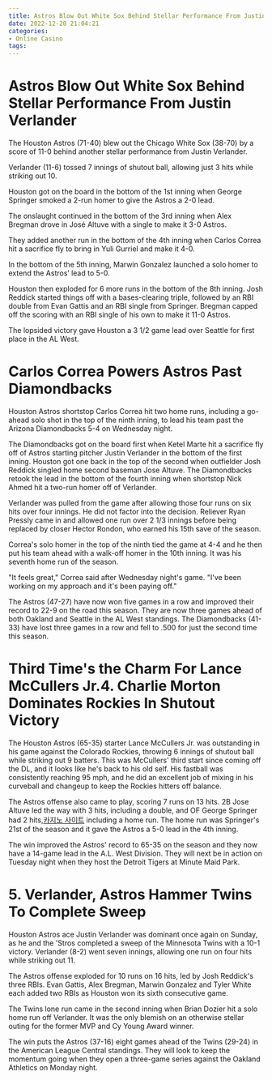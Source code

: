 ```yaml
---
title: Astros Blow Out White Sox Behind Stellar Performance From Justin Verlander
date: 2022-12-20 21:04:21
categories:
- Online Casino
tags:
---
```



#  Astros Blow Out White Sox Behind Stellar Performance From Justin Verlander

The Houston Astros (71-40) blew out the Chicago White Sox (38-70) by a score of 11-0 behind another stellar performance from Justin Verlander.

Verlander (11-6) tossed 7 innings of shutout ball, allowing just 3 hits while striking out 10.

Houston got on the board in the bottom of the 1st inning when George Springer smoked a 2-run homer to give the Astros a 2-0 lead.

The onslaught continued in the bottom of the 3rd inning when Alex Bregman drove in José Altuve with a single to make it 3-0 Astros.

They added another run in the bottom of the 4th inning when Carlos Correa hit a sacrifice fly to bring in Yuli Gurriel and make it 4-0.

In the bottom of the 5th inning, Marwin Gonzalez launched a solo homer to extend the Astros’ lead to 5-0.

Houston then exploded for 6 more runs in the bottom of the 8th inning. Josh Reddick started things off with a bases-clearing triple, followed by an RBI double from Evan Gattis and an RBI single from Springer. Bregman capped off the scoring with an RBI single of his own to make it 11-0 Astros.

The lopsided victory gave Houston a 3 1/2 game lead over Seattle for first place in the AL West.

#  Carlos Correa Powers Astros Past Diamondbacks

Houston Astros shortstop Carlos Correa hit two home runs, including a go-ahead solo shot in the top of the ninth inning, to lead his team past the Arizona Diamondbacks 5-4 on Wednesday night.

The Diamondbacks got on the board first when Ketel Marte hit a sacrifice fly off of Astros starting pitcher Justin Verlander in the bottom of the first inning. Houston got one back in the top of the second when outfielder Josh Reddick singled home second baseman Jose Altuve. The Diamondbacks retook the lead in the bottom of the fourth inning when shortstop Nick Ahmed hit a two-run homer off of Verlander.

Verlander was pulled from the game after allowing those four runs on six hits over four innings. He did not factor into the decision. Reliever Ryan Pressly came in and allowed one run over 2 1/3 innings before being replaced by closer Hector Rondon, who earned his 15th save of the season.

Correa's solo homer in the top of the ninth tied the game at 4-4 and he then put his team ahead with a walk-off homer in the 10th inning. It was his seventh home run of the season.

"It feels great," Correa said after Wednesday night's game. "I've been working on my approach and it's been paying off."

The Astros (47-27) have now won five games in a row and improved their record to 22-9 on the road this season. They are now three games ahead of both Oakland and Seattle in the AL West standings. The Diamondbacks (41-33) have lost three games in a row and fell to .500 for just the second time this season.

#  Third Time's the Charm For Lance McCullers Jr.4. Charlie Morton Dominates Rockies In Shutout Victory
The Houston Astros (65-35) starter Lance McCullers Jr. was outstanding in his game against the Colorado Rockies, throwing 6 innings of shutout ball while striking out 9 batters. This was McCullers' third start since coming off the DL, and it looks like he's back to his old self. His fastball was consistently reaching 95 mph, and he did an excellent job of mixing in his curveball and changeup to keep the Rockies hitters off balance. 

The Astros offense also came to play, scoring 7 runs on 13 hits. 2B Jose Altuve led the way with 3 hits, including a double, and OF George Springer had 2 hits,[카지노 사이트](https://choegocasino.com/) including a home run. The home run was Springer's 21st of the season and it gave the Astros a 5-0 lead in the 4th inning.

The win improved the Astros' record to 65-35 on the season and they now have a 14-game lead in the A.L. West Division. They will next be in action on Tuesday night when they host the Detroit Tigers at Minute Maid Park.

# 5. Verlander, Astros Hammer Twins To Complete Sweep

Houston Astros ace Justin Verlander was dominant once again on Sunday, as he and the 'Stros completed a sweep of the Minnesota Twins with a 10-1 victory. Verlander (8-2) went seven innings, allowing one run on four hits while striking out 11.

The Astros offense exploded for 10 runs on 16 hits, led by Josh Reddick's three RBIs. Evan Gattis, Alex Bregman, Marwin Gonzalez and Tyler White each added two RBIs as Houston won its sixth consecutive game.

The Twins lone run came in the second inning when Brian Dozier hit a solo home run off Verlander. It was the only blemish on an otherwise stellar outing for the former MVP and Cy Young Award winner.

The win puts the Astros (37-16) eight games ahead of the Twins (29-24) in the American League Central standings. They will look to keep the momentum going when they open a three-game series against the Oakland Athletics on Monday night.